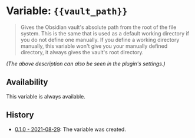 # Variable: `{{vault_path}}`

> Gives the Obsidian vault's absolute path from the root of the file system. This is the same that is used as a default working directory if you do not define one manually. If you define a working directory manually, this variable won't give you your manually defined directory, it always gives the vault's root directory.

_(The above description can also be seen in the plugin's settings.)_

## Availability
This variable is always available.

## History
- [0.1.0 - 2021-08-29](https://github.com/Taitava/obsidian-shellcommands/blob/main/CHANGELOG.md#010---2021-08-29): The variable was created.